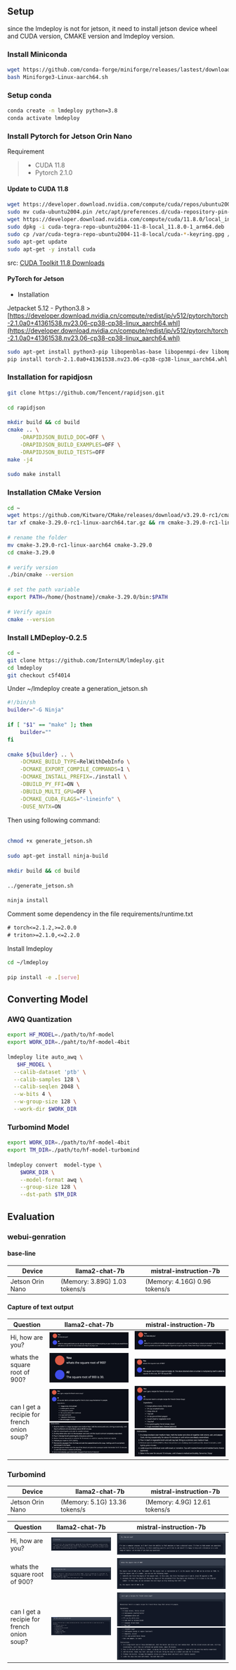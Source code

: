 ## Setup
since the lmdeploy is not for jetson, it need to install jetson device wheel and CUDA version, CMAKE version and lmdeploy version.

### Install Miniconda 

``` bash
wget https://github.com/conda-forge/miniforge/releases/lastest/download/Miniforge3-Linux-aarch64.sh
bash Miniforge3-Linux-aarch64.sh
```

### Setup conda

```bash
conda create -n lmdeploy python=3.8
conda activate lmdeploy
```

### Install Pytorch for Jetson Orin Nano
Requirement
> - CUDA 11.8
> - Pytorch 2.1.0


#### Update to CUDA 11.8

```bash
wget https://developer.download.nvidia.com/compute/cuda/repos/ubuntu2004/arm64/cuda-ubuntu2004.pin
sudo mv cuda-ubuntu2004.pin /etc/apt/preferences.d/cuda-repository-pin-600
wget https://developer.download.nvidia.com/compute/cuda/11.8.0/local_installers/cuda-tegra-repo-ubuntu2004-11-8-local_11.8.0-1_arm64.deb
sudo dpkg -i cuda-tegra-repo-ubuntu2004-11-8-local_11.8.0-1_arm64.deb
sudo cp /var/cuda-tegra-repo-ubuntu2004-11-8-local/cuda-*-keyring.gpg /usr/share/keyrings/
sudo apt-get update
sudo apt-get -y install cuda
```


src: [CUDA Toolkit 11.8 Downloads](https://developer.nvidia.com/cuda-11-8-0-download-archive?target_os=Linux&target_arch=aarch64-jetson&Compilation=Native&Distribution=Ubuntu&target_version=20.04&target_type=deb_local)

#### PyTorch for Jetson

- Installation

Jetpacket 5.12 - Python3.8 > [https://developer.download.nvidia.cn/compute/redist/jp/v512/pytorch/torch-2.1.0a0+41361538.nv23.06-cp38-cp38-linux_aarch64.whl](https://developer.download.nvidia.cn/compute/redist/jp/v512/pytorch/torch-2.1.0a0+41361538.nv23.06-cp38-cp38-linux_aarch64.whl)
```bash
sudo apt-get install python3-pip libopenblas-base libopenmpi-dev libomp-dev
pip install torch-2.1.0a0+41361538.nv23.06-cp38-cp38-linux_aarch64.whl
```

### Installation for rapidjosn

```bash
git clone https://github.com/Tencent/rapidjson.git

cd rapidjson

mkdir build && cd build
cmake .. \
    -DRAPIDJSON_BUILD_DOC=OFF \
    -DRAPIDJSON_BUILD_EXAMPLES=OFF \
    -DRAPIDJSON_BUILD_TESTS=OFF
make -j4

sudo make install
```

### Installation CMake Version
```bash
cd ~
wget https://github.com/Kitware/CMake/releases/download/v3.29.0-rc1/cmake-3.29.0-rc1-linux-aarch64.tar.gz
tar xf cmake-3.29.0-rc1-linux-aarch64.tar.gz && rm cmake-3.29.0-rc1-linux-aarch64.tar.gz

# rename the folder
mv cmake-3.29.0-rc1-linux-aarch64 cmake-3.29.0
cd cmake-3.29.0

# verify version
./bin/cmake --version

# set the path variable
export PATH=/home/{hostname}/cmake-3.29.0/bin:$PATH

# Verify again
cmake --version
```

### Install LMDeploy-0.2.5

```bash 
cd ~
git clone https://github.com/InternLM/lmdeploy.git
cd lmdeploy
git checkout c5f4014
```

Under ~/lmdeploy create a generation_jetson.sh

```bash
#!/bin/sh
builder="-G Ninja"

if [ "$1" == "make" ]; then
    builder=""
fi

cmake ${builder} .. \
    -DCMAKE_BUILD_TYPE=RelWithDebInfo \
    -DCMAKE_EXPORT_COMPILE_COMMANDS=1 \
    -DCMAKE_INSTALL_PREFIX=./install \
    -DBUILD_PY_FFI=ON \
    -DBUILD_MULTI_GPU=OFF \
    -DCMAKE_CUDA_FLAGS="-lineinfo" \
    -DUSE_NVTX=ON
```

Then using following command:

```bash

chmod +x generate_jetson.sh

sudo apt-get install ninja-build

mkdir build && cd build

../generate_jetson.sh

ninja install
```

Comment some dependency in the file requirements/runtime.txt

```txt
# torch<=2.1.2,>=2.0.0
# triton>=2.1.0,<=2.2.0
```
Install lmdeploy

```bash
cd ~/lmdeploy

pip install -e .[serve]
```

## Converting Model

### AWQ Quantization
```bash 
export HF_MODEL=./path/to/hf-model
export WORK_DIR=./paht/to/hf-model-4bit

lmdeploy lite auto_awq \
   $HF_MODEL \
  --calib-dataset 'ptb' \
  --calib-samples 128 \
  --calib-seqlen 2048 \
  --w-bits 4 \
  --w-group-size 128 \
  --work-dir $WORK_DIR
```

### Turbomind Model
```bash
export WORK_DIR=./path/to/hf-model-4bit
export TM_DIR=./path/to/hf-model-turbomind

lmdeploy convert  model-type \
    $WORK_DIR \
    --model-format awq \
    --group-size 128 \
    --dst-path $TM_DIR
```

## Evaluation

### webui-genration

#### base-line
|Device | llama2-chat-7b | mistral-instruction-7b | 
|---| ---| ---|
|Jetson Orin Nano| (Memory: 3.89G) 1.03 tokens/s |(Memory: 4.16G) 0.96 tokens/s |

#### Capture of text output
|Question | llama2-chat-7b | mistral-instruction-7b | 
| --- | --- | --- |
|Hi, how are you?| ![](https://raw.githubusercontent.com/Lemonkaikai/pics/main/202404041750989.png) | ![](https://raw.githubusercontent.com/Lemonkaikai/pics/main/202404041755784.png)|
|whats the square root of 900? | ![](https://raw.githubusercontent.com/Lemonkaikai/pics/main/202404041746798.png)| ![](https://raw.githubusercontent.com/Lemonkaikai/pics/main/202404041757603.png)|
|can I get a recipie for french onion soup? |![](https://raw.githubusercontent.com/Lemonkaikai/pics/main/202404041749849.png)![](https://raw.githubusercontent.com/Lemonkaikai/pics/main/202404041750731.png) |![](https://raw.githubusercontent.com/Lemonkaikai/pics/main/202404041803412.png)![](https://raw.githubusercontent.com/Lemonkaikai/pics/main/202404041804728.png) |


### Turbomind
|Device | llama2-chat-7b | mistral-instruction-7b | 
|---| ---| ---|
|Jetson Orin Nano| (Memory: 5.1G) 13.36 tokens/s |(Memory: 4.9G) 12.61 tokens/s |

|Question | llama2-chat-7b | mistral-instruction-7b | 
| --- | --- | --- |
|Hi, how are you?| ![](https://raw.githubusercontent.com/Lemonkaikai/pics/main/202404042056737.png) | ![](https://raw.githubusercontent.com/Lemonkaikai/pics/main/202404042011416.png)|
|whats the square root of 900? | ![](https://raw.githubusercontent.com/Lemonkaikai/pics/main/202404042058712.png)| ![](https://raw.githubusercontent.com/Lemonkaikai/pics/main/202404042013525.png)|
|can I get a recipie for french onion soup? |![](https://raw.githubusercontent.com/Lemonkaikai/pics/main/202404042148118.png) |![](https://raw.githubusercontent.com/Lemonkaikai/pics/main/202404042014754.png)![](https://raw.githubusercontent.com/Lemonkaikai/pics/main/202404042015181.png) |